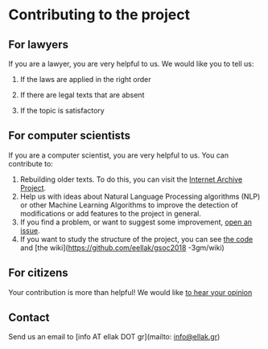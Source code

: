 # Contributing to the project

## For lawyers

If you are a lawyer, you are very helpful to us. We would like you to tell us:

1. If the laws are applied in the right order

2. If there are legal texts that are absent

3. If the topic is satisfactory   

## For computer scientists

If you are a computer scientist, you are very helpful to us. You can contribute to:

1. Rebuilding older texts. To do this, you can visit the [Internet Archive Project](https://archive.org/details/GreekGovernmentGazette). 
2. Help us with ideas about Natural Language Processing algorithms (NLP) or other Machine Learning Algorithms to improve the detection of modifications or add features to the project in general.
3. If you find a problem, or want to suggest some improvement, [open an issue](https://github.com/eellak/gsoc2018-3gm/issues).
4. If you want to study the structure of the project, you can see [the code](https://github.com/eellak/gsoc2018-3gm) and [the wiki](https://github.com/eellak/gsoc2018 -3gm/wiki)

## For citizens

Your contribution is more than helpful! We would like [to hear your opinion](#Contact)

## Contact

Send us an email to [info AT ellak DOT gr](mailto: info@ellak.gr)